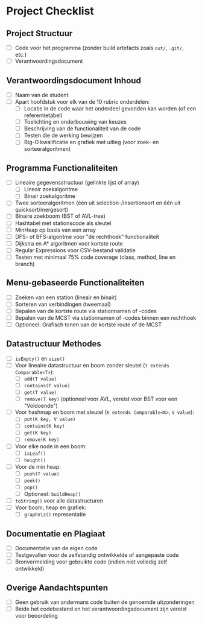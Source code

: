 # Project Checklist

## Project Structuur

- [ ] Code voor het programma (zonder build artefacts zoals `out/`, `.git/`, etc.)
- [ ] Verantwoordingsdocument

## Verantwoordingsdocument Inhoud

- [ ] Naam van de student
- [ ] Apart hoofdstuk voor elk van de 10 rubric onderdelen:
    - [ ] Locatie in de code waar het onderdeel gevonden kan worden (of een referentietabel)
    - [ ] Toelichting en onderbouwing van keuzes
    - [ ] Beschrijving van de functionaliteit van de code
    - [ ] Testen die de werking bewijzen
    - [ ] Big-O kwalificatie en grafiek met uitleg (voor zoek- en sorteeralgoritmen)

## Programma Functionaliteiten

- [ ] Lineaire gegevensstructuur (gelinkte lijst of array)
    - [ ] Lineair zoekalgoritme
    - [ ] Binair zoekalgoritme
- [ ] Twee sorteeralgoritmen (één uit selection-/insertionsort en één uit quicksort/mergesort)
- [ ] Binaire zoekboom (BST of AVL-tree)
- [ ] Hashtabel met stationscode als sleutel
- [ ] MinHeap op basis van een array
- [ ] DFS- of BFS-algoritme voor "de rechthoek" functionaliteit
- [ ] Dijkstra en A* algoritmen voor kortste route
- [ ] Regular Expressions voor CSV-bestand validatie
- [ ] Testen met minimaal 75% code coverage (class, method, line en branch)

## Menu-gebaseerde Functionaliteiten

- [ ] Zoeken van een station (lineair en binair)
- [ ] Sorteren van verbindingen (tweemaal)
- [ ] Bepalen van de kortste route via stationnamen of -codes
- [ ] Bepalen van de MCST via stationnamen of -codes binnen een rechthoek
- [ ] Optioneel: Grafisch tonen van de kortste route of de MCST

## Datastructuur Methodes

- [ ] `isEmpty()` en `size()`
- [ ] Voor lineaire datastructuur en boom zonder sleutel (`T extends Comparable<T>`):
    - [ ] `add(T value)`
    - [ ] `contains(T value)`
    - [ ] `get(T value)`
    - [ ] `remove(T key)` (optioneel voor AVL, vereist voor BST voor een "Voldoende")
- [ ] Voor hashmap en boom met sleutel (`K extends Comparable<K>`, `V value`):
    - [ ] `put(K key, V value)`
    - [ ] `contains(K key)`
    - [ ] `get(K key)`
    - [ ] `remove(K key)`
- [ ] Voor elke node in een boom:
    - [ ] `isLeaf()`
    - [ ] `height()`
- [ ] Voor de min heap:
    - [ ] `push(T value)`
    - [ ] `peek()`
    - [ ] `pop()`
    - [ ] Optioneel: `buildHeap()`
- [ ] `toString()` voor alle datastructuren
- [ ] Voor boom, heap en grafiek:
    - [ ] `graphViz()` representatie

## Documentatie en Plagiaat

- [ ] Documentatie van de eigen code
- [ ] Testgevallen voor de zelfstandig ontwikkelde of aangepaste code
- [ ] Bronvermelding voor gebruikte code (indien niet volledig zelf ontwikkeld)

## Overige Aandachtspunten

- [ ] Geen gebruik van andermans code buiten de genoemde uitzonderingen
- [ ] Beide het codebestand en het verantwoordingsdocument zijn vereist voor beoordeling

